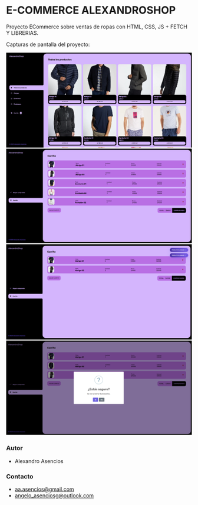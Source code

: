 # E-COMMERCE ALEXANDROSHOP
Proyecto ECommerce sobre ventas de ropas con HTML, CSS, JS + FETCH Y LIBRERIAS.

Capturas de pantalla del proyecto: 

![Imagen del proyecto](./img/ashop.png)
![Imagen del proyecto](./img/ashop2.png)
![Imagen del proyecto](./img/ashop3.png)
![Imagen del proyecto](./img/ashop4.png)

### Autor
- Alexandro Asencios

### Contacto
- [aa.asencios@gmail.com](mailto:aa.asenciosg@gmail.com)
- [angelo_asenciosg@outlook.com](mailto:angelo_asenciosg@outlook.com)

